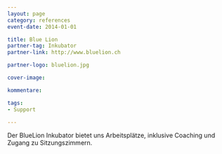 ```yaml
---
layout: page
category: references
event-date: 2014-01-01

title: Blue Lion
partner-tag: Inkubator
partner-link: http://www.bluelion.ch

partner-logo: bluelion.jpg

cover-image: 

kommentare:

tags:
- Support

---
```


Der BlueLion Inkubator bietet uns Arbeitsplätze, inklusive Coaching und Zugang zu Sitzungszimmern.